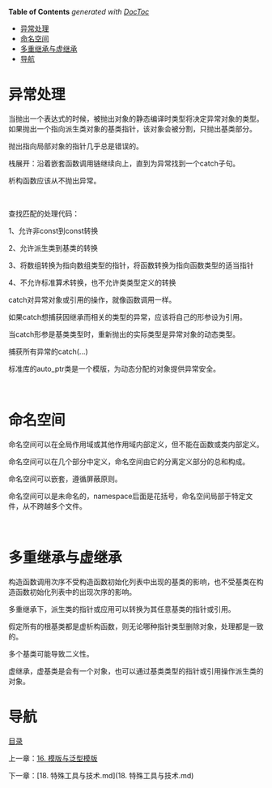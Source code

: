 <!-- START doctoc generated TOC please keep comment here to allow auto update -->
<!-- DON'T EDIT THIS SECTION, INSTEAD RE-RUN doctoc TO UPDATE -->
**Table of Contents**  *generated with [DocToc](https://github.com/thlorenz/doctoc)*

- [异常处理](#%E5%BC%82%E5%B8%B8%E5%A4%84%E7%90%86)
- [命名空间](#%E5%91%BD%E5%90%8D%E7%A9%BA%E9%97%B4)
- [多重继承与虚继承](#%E5%A4%9A%E9%87%8D%E7%BB%A7%E6%89%BF%E4%B8%8E%E8%99%9A%E7%BB%A7%E6%89%BF)
- [导航](#%E5%AF%BC%E8%88%AA)

<!-- END doctoc generated TOC please keep comment here to allow auto update -->

# 异常处理

当抛出一个表达式的时候，被抛出对象的静态编译时类型将决定异常对象的类型。如果抛出一个指向派生类对象的基类指针，该对象会被分割，只抛出基类部分。

抛出指向局部对象的指针几乎总是错误的。

栈展开：沿着嵌套函数调用链继续向上，直到为异常找到一个catch子句。

析构函数应该从不抛出异常。

 

查找匹配的处理代码：

1、允许非const到const转换

2、允许派生类到基类的转换

3、将数组转换为指向数组类型的指针，将函数转换为指向函数类型的适当指针

4、不允许标准算术转换，也不允许类类型定义的转换

catch对异常对象或引用的操作，就像函数调用一样。

如果catch想捕获因继承而相关的类型的异常，应该将自己的形参设为引用。

当catch形参是基类类型时，重新抛出的实际类型是异常对象的动态类型。

捕获所有异常的catch(…)

标准库的auto_ptr类是一个模版，为动态分配的对象提供异常安全。

 

# 命名空间

命名空间可以在全局作用域或其他作用域内部定义，但不能在函数或类内部定义。

命名空间可以在几个部分中定义，命名空间由它的分离定义部分的总和构成。

命名空间可以嵌套，遵循屏蔽原则。

命名空间可以是未命名的，namespace后面是花括号，命名空间局部于特定文件，从不跨越多个文件。

 

# 多重继承与虚继承

构造函数调用次序不受构造函数初始化列表中出现的基类的影响，也不受基类在构造函数初始化列表中的出现次序的影响。

多重继承下，派生类的指针或应用可以转换为其任意基类的指针或引用。

假定所有的根基类都是虚析构函数，则无论哪种指针类型删除对象，处理都是一致的。

多个基类可能导致二义性。

虚继承，虚基类是会有一个对象，也可以通过基类类型的指针或引用操作派生类的对象。

# 导航

[目录](README.md)

上一章：[16. 模版与泛型模版](16. 模版与泛型模版.md)

下一章：[18. 特殊工具与技术.md](18. 特殊工具与技术.md)
